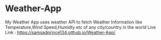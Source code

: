 # Weather-App
My Weather App uses weather API to fetch Weather Information like Temperature,Wind Speed,Humidty etc of any city/country in the world
Live Link : https://samsadprince134.github.io/Weather-App/

